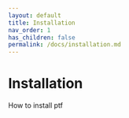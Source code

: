 ```yaml
---
layout: default
title: Installation
nav_order: 1
has_children: false
permalink: /docs/installation.md
---
```


# Installation

How to install ptf